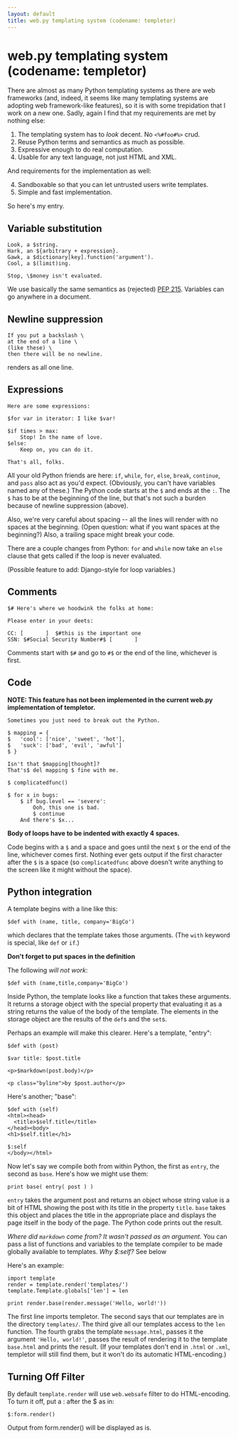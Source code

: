 ```yaml
---
layout: default
title: web.py templating system (codename: templetor) 
---
```


# web.py templating system (codename: templetor) 

There are almost as many Python templating systems as there are web 
frameworks (and, indeed, it seems like many templating systems are 
adopting web framework-like features), so it is with some trepidation 
that I work on a new one. Sadly, again I find that my requirements are 
met by nothing else: 

1. The templating system has to _look_ decent. No `<%#foo#%>` crud. 
2. Reuse Python terms and semantics as much as possible. 
3. Expressive enough to do real computation. 
4. Usable for any text language, not just HTML and XML. 

And requirements for the implementation as well: 

4. Sandboxable so that you can let untrusted users write templates. 
5. Simple and fast implementation. 

So here's my entry. 

## Variable substitution 

    Look, a $string. 
    Hark, an ${arbitrary + expression}. 
    Gawk, a $dictionary[key].function('argument'). 
    Cool, a $(limit)ing. 

    Stop, \$money isn't evaluated. 

We use basically the same semantics as (rejected) [PEP 
215](http://www.python.org/peps/pep-0215.html). Variables can go 
anywhere in a document. 

## Newline suppression 

    If you put a backslash \ 
    at the end of a line \ 
    (like these) \ 
    then there will be no newline. 

renders as all one line. 

## Expressions 

    Here are some expressions: 

    $for var in iterator: I like $var! 

    $if times > max: 
        Stop! In the name of love. 
    $else: 
        Keep on, you can do it. 

    That's all, folks. 

All your old Python friends are here: `if`, `while`, `for`, `else`, `break`, `continue`, and `pass` also act as you'd 
expect. (Obviously, you can't have variables named any of these.) The 
Python code starts at the `$` and ends at the `:`. The `$` has to be 
at the beginning of the line, but that's not such a burden because of 
newline suppression (above). 

Also, we're very careful about spacing -- all the lines will render 
with no spaces at the beginning. (Open question: what if you want 
spaces at the beginning?)  Also, a trailing space might break your
code.

There are a couple changes from Python: `for` and `while` now take an 
`else` clause that gets called if the loop is never evaluated. 

(Possible feature to add: Django-style for loop variables.) 

## Comments 

    $# Here's where we hoodwink the folks at home: 

    Please enter in your deets: 

    CC: [       ]  $#this is the important one 
    SSN: $#Social Security Number#$ [       ] 

Comments start with `$#` and go to `#$` or the end of the line, 
whichever is first. 

## Code 

**NOTE: This feature has not been implemented in the current web.py implementation of templetor.**

    Sometimes you just need to break out the Python. 

    $ mapping = { 
    $   'cool': ['nice', 'sweet', 'hot'], 
    $   'suck': ['bad', 'evil', 'awful'] 
    $ } 

    Isn't that $mapping[thought]? 
    That's$ del mapping $ fine with me. 

    $ complicatedfunc() 

    $ for x in bugs: 
        $ if bug.level == 'severe': 
            Ooh, this one is bad. 
            $ continue 
        And there's $x... 

**Body of loops have to be indented with exactly 4 spaces.**

Code begins with a `$` and a space and goes until the next `$` or the 
end of the line, whichever comes first. Nothing ever gets output if 
the first character after the `$` is a space (so `complicatedfunc` 
above doesn't write anything to the screen like it might without the 
space). 

## Python integration 

A template begins with a line like this:

    $def with (name, title, company='BigCo')

which declares that the template takes those arguments. (The `with` 
keyword is special, like `def` or `if`.) 

**Don't forget to put spaces in the definition**

The following *will not work*:

    $def with (name,title,company='BigCo')

Inside Python, the template looks like a function that takes these 
arguments. It returns a storage object with the special property that 
evaluating it as a string returns the value of the body of the 
template. The elements in the storage object are the results of the 
`def`s and the `set`s. 

Perhaps an example will make this clearer. Here's a template, "entry": 

    $def with (post)

    $var title: $post.title 

    <p>$markdown(post.body)</p> 

    <p class="byline">by $post.author</p> 

Here's another; "base": 

    $def with (self)
    <html><head> 
      <title>$self.title</title> 
    </head><body> 
    <h1>$self.title</h1> 

    $:self 
    </body></html> 

Now let's say we compile both from within Python, the first as `entry`, 
the second as `base`. Here's how we might use them: 

    print base( entry( post ) )

`entry` takes the argument post and returns an object whose string 
value is a bit of HTML showing the post with its title in the property 
`title`. `base` takes this object and places the title in the 
appropriate place and displays the page itself in the body of the 
page. The Python code prints out the result. 

_Where did `markdown` come from? It wasn't passed as an argument._ You 
can pass a list of functions and variables to the template compiler to 
be made globally available to templates.
_Why $:self?_ See below

Here's an example:

    import template
    render = template.render('templates/')
    template.Template.globals['len'] = len
    
    print render.base(render.message('Hello, world!'))

The first line imports templetor. The second says that our templates are in the directory `templates/`. The third give all our templates access to the `len` function. The fourth grabs the template `message.html`, passes it the argument `'Hello, world!'`, passes the result of rendering it to the template `base.html` and prints the result. (If your templates don't end in `.html` or `.xml`, templetor will still find them, but it won't do its automatic HTML-encoding.)

## Turning Off Filter
By default `template.render` will use `web.websafe` filter to do HTML-encoding. To turn it off, put a : after the $ as in:

    $:form.render()

Output from form.render() will be displayed as is.